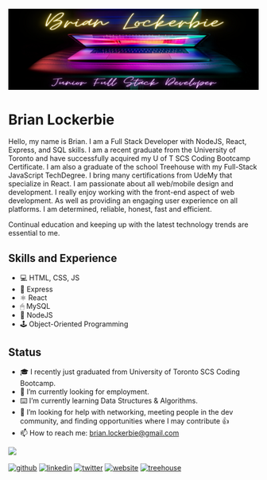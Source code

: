 ![Junior Full Stack JavaScript Developer](https://github.com/brianlockerbie/brianlockerbie/blob/main/brian-lockerbie-header1.png)

# Brian Lockerbie
Hello, my name is Brian. I am a Full Stack Developer with NodeJS, React, Express, and SQL skills. I am a recent graduate from the University of Toronto and have successfully acquired my U of T SCS Coding Bootcamp Certificate. I am also a graduate of the school Treehouse with my Full-Stack JavaScript TechDegree. I bring many certifications from UdeMy that specialize in React. I am passionate about all web/mobile design and development. I really enjoy working with the front-end aspect of web development. As well as providing an engaging user experience on all platforms. I am determined, reliable, honest, fast and efficient.

Continual education and keeping up with the latest technology trends are essential to me. 
## Skills and Experience
* 💻 HTML, CSS, JS
* 🚀 Express
* ⚛ React
* 🖱 MySQL
* 💾 NodeJS
* 🕹 Object-Oriented Programming


## Status
- 🎓 I recently just graduated from  University of Toronto SCS Coding Bootcamp.
- 🔭 I’m currently looking for employment.
- ⌨️ I’m currently learning Data Structures & Algorithms.
- 🤔 I’m looking for help with networking, meeting people in the dev community, and finding opportunities where I may contribute 👍 
- 📫 How to reach me: brian.lockerbie@gmail.com 


<img src='https://github-readme-stats.vercel.app/api?username=brianlockerbie&&show_icons=true&title_color=ffffff&icon_color=bb2acf&text_color=ffffff&bg_color=000000'>


[<img src='https://cdn.jsdelivr.net/npm/simple-icons@3.0.1/icons/github.svg' alt='github' height='40'>](https://github.com/brianlockerbie)  [<img src='https://cdn.jsdelivr.net/npm/simple-icons@3.0.1/icons/linkedin.svg' alt='linkedin' height='40'>](https://www.linkedin.com/in/brian-lockerbie/)  [<img src='https://cdn.jsdelivr.net/npm/simple-icons@3.0.1/icons/twitter.svg' alt='twitter' height='40'>](https://twitter.com/BrianLockerbie)  [<img src='https://cdn.jsdelivr.net/npm/simple-icons@3.0.1/icons/icloud.svg' alt='website' height='40'>](https://brianlockerbie.com)  [<img src='https://cdn.jsdelivr.net/npm/simple-icons@3.0.1/icons/treehouse.svg' alt='treehouse' height='40'>](https://teamtreehouse.com/brianlockerbie)  

